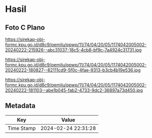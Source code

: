 # Hasil

## Foto C Plano

https://sirekap-obj-formc.kpu.go.id/d8c9/pemilu/ppwp/11/74/04/20/05/1174042005002-20240222-215926--abc31037-18c5-4cb8-bf9c-7a4924c31731.jpg

https://sirekap-obj-formc.kpu.go.id/d8c9/pemilu/ppwp/11/74/04/20/05/1174042005002-20240222-180827--82111cd9-5f0c-4fae-9313-b3cb4b19e536.jpg

https://sirekap-obj-formc.kpu.go.id/d8c9/pemilu/ppwp/11/74/04/20/05/1174042005002-20240222-181103--abe1b045-fab2-4733-9dc2-36897a73d450.jpg


## Metadata

| Key        | Value               |
| ---------- | ------------------- |
| Time Stamp | 2024-02-24 22:31:28 |



